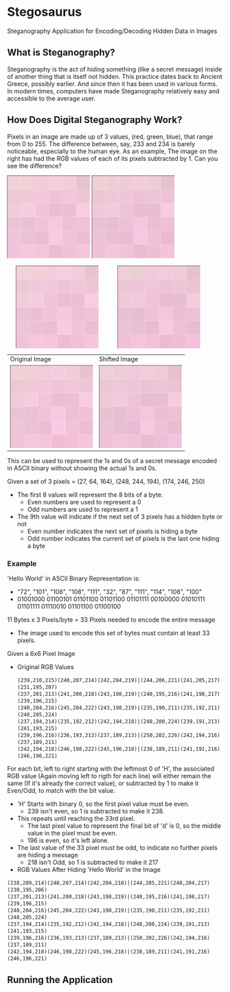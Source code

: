 # Stegosaurus
Steganography Application for Encoding/Decoding Hidden Data in Images

## What is Steganography?
Steganography is the act of hiding something (like a secret message) inside of another thing that is itself not hidden. This practice dates back to Ancient Greece, possibly earlier. And since then it has been used in various forms. In modern times, computers have made Steganography relatively easy and accessible to the average user.

## How Does Digital Steganography Work?

Pixels in an image are made up of 3 values, (red, green, blue), that range from 0 to 255. The difference between, say, 233 and 234 is barely noticeable, especially to the human eye. As an example, The image on the right has had the RGB values of each of its pixels subtracted by 1. Can you see the difference?

![Original6x6PixImage](./Images/ExampleRGBOriginal.png) ![Shifted6x6PixImage](./Images/ExampleRGBShifted.png)

<img align="center" src="./Images/ExampleRGBOriginal.png" alt="Original 6x6 Pix Image" title="Original" hspace="20"/>
<img align="center" src="./Images/ExampleRGBShifted.png" alt="Shifted 6x6 Pix Image" title="Shifted" hspace="20"/>

<table>
  <tr>
    <td>Original Image</td>
     <td>Shifted Image</td>
  </tr>
  <tr>
    <td><img src="./Images/ExampleRGBOriginal.png" width=193 height=193></td>
    <td><img src="./Images/ExampleRGBShifted.png" width=193 height=193></td>
  </tr>
 </table>


This can be used to represent the 1s and 0s of a secret message encoded in ASCII binary without showing the actual 1s and 0s.

Given a set of 3 pixels = (27, 64, 164), (248, 244, 194), (174, 246, 250)
- The first 8 values will represent the 8 bits of a byte.
  - Even numbers are used to represent a 0
  - Odd numbers are used to represent a 1
- The 9th value will indicate if the next set of 3 pixels has a hidden byte or not
  - Even number indicates the next set of pixels is hiding a byte
  - Odd number indicates the current set of pixels is the last one hiding a byte

### Example
'Hello World' in ASCII Binary Representation is:
- "72", "101", "108", "108", "111", "32", "87", "111", "114", "108", "100"
- 01001000 01100101 01101100 01101100 01101111 00100000 01010111 01101111 01110010 01101100 01100100

11 Bytes x 3 Pixels/byte = 33 Pixels needed to encode the entire message
- The image used to encode this set of bytes must contain at least 33 pixels.

Given a 6x6 Pixel Image
- Original RGB Values
  ```
  (239,210,215)(240,207,214)(242,204,219)|(244,206,221)(241,205,217)(231,195,207)
  (237,201,213)(241,200,218)(243,198,219)|(240,195,216)(241,198,217)(239,196,215)
  (240,204,216)(245,204,222)(243,198,219)|(235,190,211)(235,192,211)(248,205,224)
  (237,194,214)(235,192,212)(242,194,218)|(248,200,224)(239,191,213)(241,193,215)
  (239,196,216)(236,193,213)(237,189,213)|(250,202,226)(242,194,216)(237,189,211)
  (242,194,218)(246,198,222)(245,196,218)|(238,189,211)(241,191,216)(246,196,221)
  ```
For each bit, left to right starting with the leftmost 0 of 'H', the associated RGB value (Again moving left to rigth for each line) will either remain the same (If it's already the correct value), or subtracted by 1 to make it Even/Odd, to match with the bit value.
- 'H' Starts with binary 0, so the first pixel value must be even.
  - 239 isn't even, so 1 is subtracted to make it 238.
- This repeats until reaching the 33rd pixel.
  - The last pixel value to represent the final bit of 'd' is 0, so the middle value in the pixel must be even.
  - 196 is even, so it's left alone.
- The last value of the 33 pixel must be odd, to indicate no further pixels are hiding a message
  - 218 isn't Odd, so 1 is subtracted to make it 217
- RGB Values After Hiding 'Hello World' in the Image
```
(238,209,214)(240,207,214)(242,204,218)|(244,205,221)(240,204,217)(230,195,206)
(237,201,213)(241,200,218)(243,198,219)|(240,195,216)(241,198,217)(239,196,215)
(240,204,216)(245,204,222)(243,198,219)|(235,190,211)(235,192,211)(248,205,224)
(237,194,214)(235,192,212)(242,194,218)|(248,200,224)(239,191,213)(241,193,215)
(239,196,216)(236,193,213)(237,189,213)|(250,202,226)(242,194,216)(237,189,211)
(242,194,218)(246,198,222)(245,196,218)|(238,189,211)(241,191,216)(246,196,221)
```

## Running the Application
